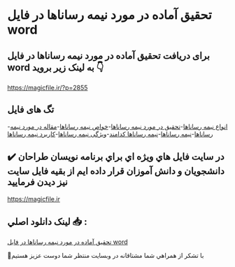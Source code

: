 # تحقیق آماده در مورد نیمه رساناها در فایل word

## برای دریافت تحقیق آماده در مورد نیمه رساناها در فایل word به لینک زیر بروید 👇

https://magicfile.ir/?p=2855

## تگ های فایل

-[انواع نیمه رساناها](https://magicfile.ir/product/%d8%aa%d8%ad%d9%82%d9%8a%d9%82-%d8%a2%d9%85%d8%a7%d8%af%d9%87-%d8%af%d8%b1-%d9%85%d9%88%d8%b1%d8%af-%d9%86%d9%8a%d9%85%d9%87-%d8%b1%d8%b3%d8%a7%d9%86%d8%a7%d9%87%d8%a7/)-[تحقیق در مورد نیمه رساناها](https://magicfile.ir/product/%d8%aa%d8%ad%d9%82%d9%8a%d9%82-%d8%a2%d9%85%d8%a7%d8%af%d9%87-%d8%af%d8%b1-%d9%85%d9%88%d8%b1%d8%af-%d9%86%d9%8a%d9%85%d9%87-%d8%b1%d8%b3%d8%a7%d9%86%d8%a7%d9%87%d8%a7/)-[خواص نیمه رساناها](https://magicfile.ir/product/%d8%aa%d8%ad%d9%82%d9%8a%d9%82-%d8%a2%d9%85%d8%a7%d8%af%d9%87-%d8%af%d8%b1-%d9%85%d9%88%d8%b1%d8%af-%d9%86%d9%8a%d9%85%d9%87-%d8%b1%d8%b3%d8%a7%d9%86%d8%a7%d9%87%d8%a7/)-[مقاله در مورد نیمه رساناها](https://magicfile.ir/product/%d8%aa%d8%ad%d9%82%d9%8a%d9%82-%d8%a2%d9%85%d8%a7%d8%af%d9%87-%d8%af%d8%b1-%d9%85%d9%88%d8%b1%d8%af-%d9%86%d9%8a%d9%85%d9%87-%d8%b1%d8%b3%d8%a7%d9%86%d8%a7%d9%87%d8%a7/)-[نیمه رساناها](https://magicfile.ir/product/%d8%aa%d8%ad%d9%82%d9%8a%d9%82-%d8%a2%d9%85%d8%a7%d8%af%d9%87-%d8%af%d8%b1-%d9%85%d9%88%d8%b1%d8%af-%d9%86%d9%8a%d9%85%d9%87-%d8%b1%d8%b3%d8%a7%d9%86%d8%a7%d9%87%d8%a7/)-[نیمه رساناها کدامند](https://magicfile.ir/product/%d8%aa%d8%ad%d9%82%d9%8a%d9%82-%d8%a2%d9%85%d8%a7%d8%af%d9%87-%d8%af%d8%b1-%d9%85%d9%88%d8%b1%d8%af-%d9%86%d9%8a%d9%85%d9%87-%d8%b1%d8%b3%d8%a7%d9%86%d8%a7%d9%87%d8%a7/)-[ویژگی نیمه رساناها](https://magicfile.ir/product/%d8%aa%d8%ad%d9%82%d9%8a%d9%82-%d8%a2%d9%85%d8%a7%d8%af%d9%87-%d8%af%d8%b1-%d9%85%d9%88%d8%b1%d8%af-%d9%86%d9%8a%d9%85%d9%87-%d8%b1%d8%b3%d8%a7%d9%86%d8%a7%d9%87%d8%a7/)-[کاربرد نیمه رساناها](https://magicfile.ir/product/%d8%aa%d8%ad%d9%82%d9%8a%d9%82-%d8%a2%d9%85%d8%a7%d8%af%d9%87-%d8%af%d8%b1-%d9%85%d9%88%d8%b1%d8%af-%d9%86%d9%8a%d9%85%d9%87-%d8%b1%d8%b3%d8%a7%d9%86%d8%a7%d9%87%d8%a7/)

## ✔️ در سايت فايل هاي ويژه اي براي برنامه نويسان طراحان دانشجويان و دانش آموزان قرار داده ايم از بقيه فايل سايت نيز ديدن فرماييد

https://magicfile.ir


## لينک دانلود اصلي 📥 :

[تحقیق آماده در مورد نیمه رساناها در فایل word](https://magicfile.ir/product/%d8%aa%d8%ad%d9%82%d9%8a%d9%82-%d8%a2%d9%85%d8%a7%d8%af%d9%87-%d8%af%d8%b1-%d9%85%d9%88%d8%b1%d8%af-%d9%86%d9%8a%d9%85%d9%87-%d8%b1%d8%b3%d8%a7%d9%86%d8%a7%d9%87%d8%a7/) 


🙏با تشکر از همراهي شما مشتاقانه در وبسایت منتظر شما دوست عزیز هستیم

